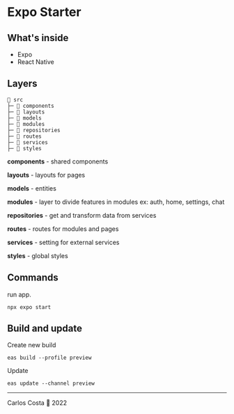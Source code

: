 # Expo Starter

## What's inside

- Expo
- React Native

## Layers

```
📂 src
├─ 📁 components
├─ 📁 layouts
├─ 📁 models
├─ 📁 modules
├─ 📁 repositories
├─ 📁 routes
├─ 📁 services
├─ 📁 styles
```

**components** - shared components

**layouts** - layouts for pages

**models** - entities

**modules** - layer to divide features in modules ex: auth, home, settings, chat

**repositories** - get and transform data from services

**routes** - routes for modules and pages

**services** - setting for external services

**styles** - global styles

## Commands

run app.
```
npx expo start
```
## Build and update

Create new build
```
eas build --profile preview
```

Update
```
eas update --channel preview
```

---

Carlos Costa 🍎 2022
